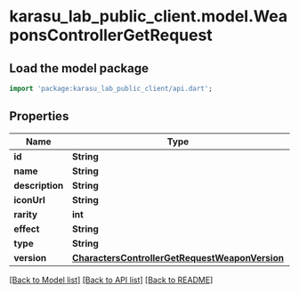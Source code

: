 # karasu_lab_public_client.model.WeaponsControllerGetRequest

## Load the model package
```dart
import 'package:karasu_lab_public_client/api.dart';
```

## Properties
Name | Type | Description | Notes
------------ | ------------- | ------------- | -------------
**id** | **String** |  | 
**name** | **String** |  | 
**description** | **String** |  | [optional] 
**iconUrl** | **String** |  | 
**rarity** | **int** |  | 
**effect** | **String** |  | 
**type** | **String** |  | 
**version** | [**CharactersControllerGetRequestWeaponVersion**](CharactersControllerGetRequestWeaponVersion.md) |  | 

[[Back to Model list]](../README.md#documentation-for-models) [[Back to API list]](../README.md#documentation-for-api-endpoints) [[Back to README]](../README.md)



